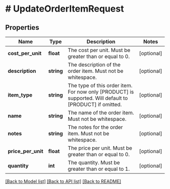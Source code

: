# # UpdateOrderItemRequest

## Properties

Name | Type | Description | Notes
------------ | ------------- | ------------- | -------------
**cost_per_unit** | **float** | The cost per unit. Must be greater than or equal to 0. | [optional]
**description** | **string** | The description of the order item. Must not be whitespace. | [optional]
**item_type** | **string** | The type of this order item. For now only [PRODUCT] is supported. Will default to [PRODUCT] if omitted. | [optional]
**name** | **string** | The name of the order item. Must not be whitespace. | [optional]
**notes** | **string** | The notes for the order item. Must not be whitespace. | [optional]
**price_per_unit** | **float** | The price per unit. Must be greater than or equal to 0. | [optional]
**quantity** | **int** | The quantity. Must be greater than or equal to 1. | [optional]

[[Back to Model list]](../../README.md#models) [[Back to API list]](../../README.md#endpoints) [[Back to README]](../../README.md)
